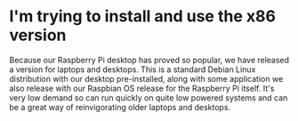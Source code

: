 # I'm trying to install and use the x86 version

Because our Raspberry Pi desktop has proved so popular, we have released a version for laptops and desktops. This is a standard Debian Linux distribution with our desktop pre-installed, along with some application we also release with our Raspbian OS release for the Raspberry Pi itself. It's very low demand so can run quickly on quite low powered systems and can be a great way of reinvigorating older laptops and desktops. 




